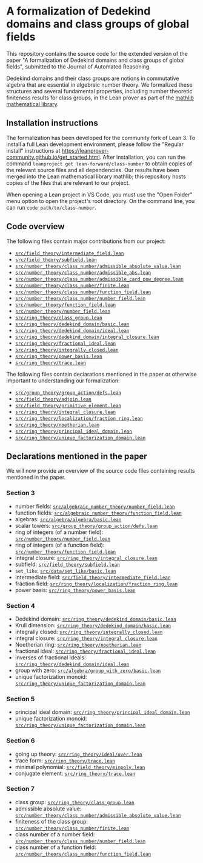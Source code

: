 # A formalization of Dedekind domains and class groups of global fields

This repository contains the source code for the extended version of the paper "A formalization of Dedekind domains and class groups of global fields", submitted to the Journal of Automated Reasoning.

Dedekind domains and their class groups are notions in commutative algebra that are essential in algebraic number theory.
We formalized these structures and several fundamental properties, including number theoretic finiteness results for class groups, in the Lean prover as part of the [mathlib mathematical library](https://github.com/leanprover-community/mathlib).

## Installation instructions

The formalization has been developed for the community fork of Lean 3.
To install a full Lean development environment, please follow the "Regular install" instructions at <https://leanprover-community.github.io/get_started.html>.
After installation, you can run the command `leanproject get lean-forward/class-number` to obtain copies of the relevant source files and all dependencies.
Our results have been merged into the Lean mathematical library mathlib; this repository hosts copies of the files that are relevant to our project.

When opening a Lean project in VS Code, you must use the "Open Folder" menu option to open the project's root directory.
On the command line, you can run `code path/to/class-number`.

## Code overview

The following files contain major contributions from our project:

 * [`src/field_theory/intermediate_field.lean`](src/intermediate_field.lean)
 * [`src/field_theory/subfield.lean`](src/subfield.lean)
 * [`src/number_theory/class_number/admissible_absolute_value.lean`](src/admissible_absolute_value.lean)
 * [`src/number_theory/class_number/admissible_abs.lean`](src/admissible_abs.lean)
 * [`src/number_theory/class_number/admissible_card_pow_degree.lean`](src/admissible_card_pow_degree.lean)
 * [`src/number_theory/class_number/finite.lean`](src/finite.lean)
 * [`src/number_theory/class_number/function_field.lean`](src/class_number/function_field.lean)
 * [`src/number_theory/class_number/number_field.lean`](src/class_number/number_field.lean)
 * [`src/number_theory/function_field.lean`](src/function_field.lean)
 * [`src/number_theory/number_field.lean`](src/number_field.lean)
 * [`src/ring_theory/class_group.lean`](src/class_group.lean)
 * [`src/ring_theory/dedekind_domain/basic.lean`](src/dedekind_domain/basic.lean)
 * [`src/ring_theory/dedekind_domain/ideal.lean`](src/dedekind_domain/ideal.lean)
 * [`src/ring_theory/dedekind_domain/integral_closure.lean`](src/dedekind_domain/integral_closure.lean)
 * [`src/ring_theory/fractional_ideal.lean`](src/fractional_ideal.lean)
 * [`src/ring_theory/integrally_closed.lean`](src/integrally_closed.lean)
 * [`src/ring_theory/power_basis.lean`](src/power_basis.lean)
 * [`src/ring_theory/trace.lean`](src/trace.lean)

The following files contain declarations mentioned in the paper or otherwise important to understanding our formalization:

 * [`src/group_theory/group_action/defs.lean`](src/defs.lean)
 * [`src/field_theory/adjoin.lean`](src/adjoin.lean)
 * [`src/field_theory/primitive_element.lean`](src/primitive_element.lean)
 * [`src/ring_theory/integral_closure.lean`](src/integral_closure.lean)
 * [`src/ring_theory/localization/fraction_ring.lean`](src/fraction_ring.lean)
 * [`src/ring_theory/noetherian.lean`](src/noetherian.lean)
 * [`src/ring_theory/principal_ideal_domain.lean`](src/principal_ideal_domain.lean)
 * [`src/ring_theory/unique_factorization_domain.lean`](src/unique_factorization_domain.lean)

## Declarations mentioned in the paper

We will now provide an overview of the source code files containing results mentioned in the paper.

### Section 3

 * number fields: [`src/algebraic_number_theory/number_field.lean`](src/number_field.lean)
 * function fields: [`src/algebraic_number_theory/function_field.lean`](src/function_field.lean)
 * algebras: [`src/algebra/algebra/basic.lean`](src/algebra/basic.lean)
 * scalar towers: [`src/group_theory/group_action/defs.lean`](src/defs.lean)
 * ring of integers (of a number field): [`src/number_theory/number_field.lean`](src/number_field.lean)
 * ring of integers (of a function field): [`src/number_theory/function_field.lean`](src/function_field.lean)
 * integral closure: [`src/ring_theory/integral_closure.lean`](src/integral_closure.lean)
 * subfield: [`src/field_theory/subfield.lean`](src/subfield.lean)
 * `set_like`: [`src/data/set_like/basic.lean`](src/set_like/basic.lean)
 * intermediate field: [`src/field_theory/intermediate_field.lean`](src/intermediate_field.lean)
 * fraction field: [`src/ring_theory/localization/fraction_ring.lean`](src/fraction_ring.lean)
 * power basis: [`src/ring_theory/power_basis.lean`](src/power_basis.lean)

### Section 4

 * Dedekind domain: [`src/ring_theory/dedekind_domain/basic.lean`](src/dedekind_domain/basic.lean)
 * Krull dimension: [`src/ring_theory/dedekind_domain/basic.lean`](src/dedekind_domain/basic.lean)
 * integrally closed: [`src/ring_theory/integrally_closed.lean`](src/integrally_closed.lean)
 * integral closure: [`src/ring_theory/integral_closure.lean`](src/integral_closure.lean)
 * Noetherian ring: [`src/ring_theory/noetherian.lean`](src/noetherian.lean)
 * fractional ideal: [`src/ring_theory/fractional_ideal.lean`](src/fractional_ideal.lean)
 * inverses of fractional ideals: [`src/ring_theory/dedekind_domain/ideal.lean`](src/dedekind_domain/ideal.lean)
 * group with zero: [`src/algebra/group_with_zero/basic.lean`](src/group_with_zero/basic.lean)
 * unique factorization monoid: [`src/ring_theory/unique_factorization_domain.lean`](src/unique_factorization_domain.lean)

### Section 5
 * principal ideal domain: [`src/ring_theory/principal_ideal_domain.lean`](src/principal_ideal_domain.lean)
 * unique factorization monoid: [`src/ring_theory/unique_factorization_domain.lean`](src/unique_factorization_domain.lean)

### Section 6
 * going up theory: [`src/ring_theory/ideal/over.lean`](src/over.lean)
 * trace form: [`src/ring_theory/trace.lean`](src/trace.lean)
 * minimal polynomial: [`src/field_theory/minpoly.lean`](src/minpoly.lean)
 * conjugate element: [`src/ring_theory/trace.lean`](src/trace.lean)

### Section 7
 * class group: [`src/ring_theory/class_group.lean`](src/class_group.lean)
 * admissible absolute value: [`src/number_theory/class_number/admissible_absolute_value.lean`](src/admissible_absolute_value.lean)
 * finiteness of the class group: [`src/number_theory/class_number/finite.lean`](src/finite.lean)
 * class number of a number field: [`src/number_theory/class_number/number_field.lean`](src/class_number/number_field.lean)
 * class number of a function field: [`src/number_theory/class_number/function_field.lean`](src/class_number/function_field.lean)

